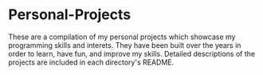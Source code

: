 # Personal-Projects
These are a compilation of my personal projects which showcase my programming skills and interets. They have been built over the years in order to learn, have fun, and improve my skills. Detailed descriptions of the projects are included in each directory's README.
